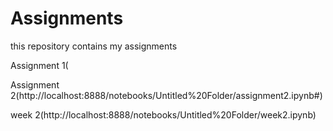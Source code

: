 # Assignments
this repository contains my assignments


Assignment 1(

Assignment 2(http://localhost:8888/notebooks/Untitled%20Folder/assignment2.ipynb#)

week       2(http://localhost:8888/notebooks/Untitled%20Folder/week2.ipynb)
